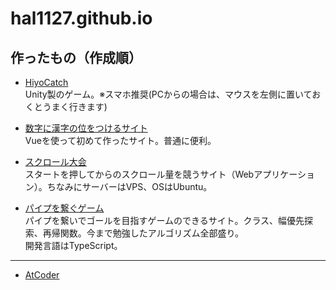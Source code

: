 # hal1127.github.io

## 作ったもの（作成順）

- [HiyoCatch](https://hiyocatch.netlify.app/) <br>
Unity製のゲーム。※スマホ推奨(PCからの場合は、マウスを左側に置いておくとうまく行きます)

- [数字に漢字の位をつけるサイト](https://add-keta.netlify.app/) <br>
Vueを使って初めて作ったサイト。普通に便利。

- [スクロール大会](https://scroll-tournament.halucky.net/) <br>
スタートを押してからのスクロール量を競うサイト（Webアプリケーション）。ちなみにサーバーはVPS、OSはUbuntu。

- [パイプを繋ぐゲーム](https://hal1127.github.io/pipe-game) <br>
パイプを繋いでゴールを目指すゲームのできるサイト。クラス、幅優先探索、再帰関数。今まで勉強したアルゴリズム全部盛り。<br>
開発言語はTypeScript。

---

- [AtCoder](https://atcoder.jp/users/Haruki11)
